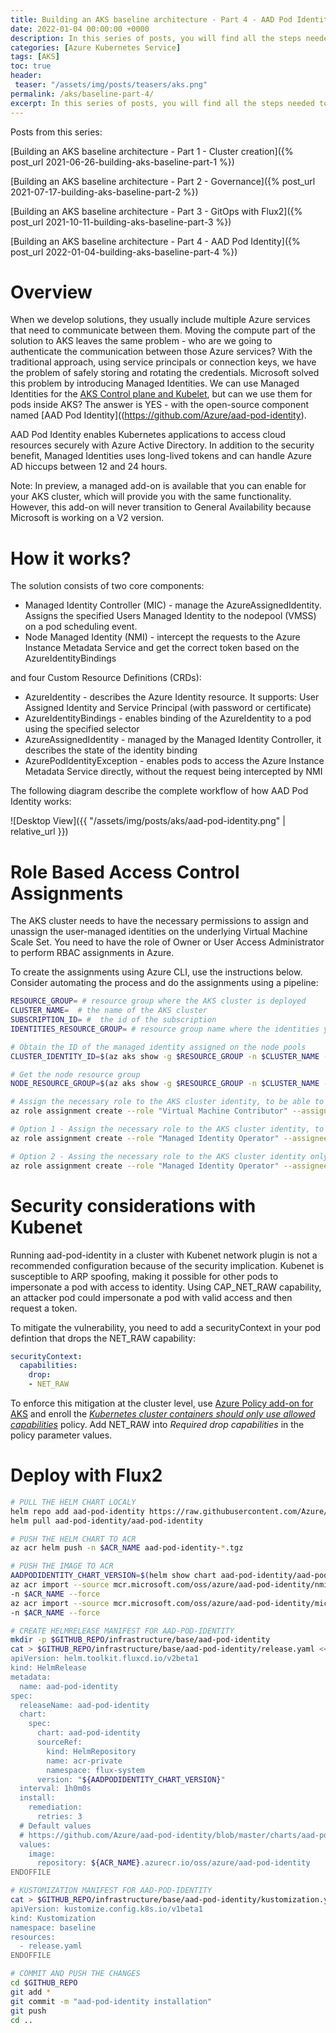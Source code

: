 ```yaml
---
title: Building an AKS baseline architecture - Part 4 - AAD Pod Identity
date: 2022-01-04 00:00:00 +0000
description: In this series of posts, you will find all the steps needed to build a baseline or reference architecture for Azure Kubernetes Service (AKS) by incorporating all the best practices from the operations and governance perspective. In this post, we will explore one of the core baseline componets - AAD Pod Identity. 
categories: [Azure Kubernetes Service]
tags: [AKS]
toc: true 
header:
 teaser: "/assets/img/posts/teasers/aks.png"
permalink: /aks/baseline-part-4/
excerpt: In this series of posts, you will find all the steps needed to build a baseline or reference architecture for Azure Kubernetes Service (AKS) by incorporating all the best practices from the operations and governance perspective. In this post, we will explore one of the core baseline componets - AAD Pod Identity. 
---
```

Posts from this series:

[Building an AKS baseline architecture - Part 1 - Cluster creation]({% post_url 2021-06-26-building-aks-baseline-part-1 %})

[Building an AKS baseline architecture - Part 2 - Governance]({% post_url 2021-07-17-building-aks-baseline-part-2 %})

[Building an AKS baseline architecture - Part 3 - GitOps with Flux2]({% post_url 2021-10-11-building-aks-baseline-part-3 %})

[Building an AKS baseline architecture - Part 4 - AAD Pod Identity]({% post_url 2022-01-04-building-aks-baseline-part-4 %})

# Overview

When we develop solutions, they usually include multiple Azure services that need to communicate between them. Moving the compute part of the solution to AKS leaves the same problem - who are we going to authenticate the communication between those Azure services? With the traditional approach, using service principals or connection keys, we have the problem of safely storing and rotating the credentials. Microsoft solved this problem by introducing Managed Identities. We can use Managed Identities for the [AKS Control plane and Kubelet](https://docs.microsoft.com/en-us/azure/aks/use-managed-identity), but can we use them for pods inside AKS? The answer is YES - with the open-source component named [AAD Pod Identity]((https://github.com/Azure/aad-pod-identity).

AAD Pod Identity enables Kubernetes applications to access cloud resources securely with Azure Active Directory. In addition to the security benefit, Managed Identities uses long-lived tokens and can handle Azure AD hiccups between 12 and  24 hours.

Note:  In preview, a managed add-on is available that you can enable for your AKS cluster, which will provide you with the same functionality. However, this add-on will never transition to General Availability because Microsoft is working on a V2 version.


# How it works?

The solution consists of two core components:

- Managed Identity Controller (MIC) - manage the AzureAssignedIdentity. Assigns the specified Users Managed Identity to the nodepool (VMSS) on a pod scheduling event.
- Node Managed Identity (NMI) - intercept the requests to the Azure Instance Metadata Service and get the correct token based on the AzureIdentityBindings

and four Custom Resource Definitions (CRDs):

- AzureIdentity - describes the Azure Identity resource. It supports: User Assigned Identity and Service Principal (with password or certificate)
- AzureIdentityBindings - enables binding of the AzureIdentity to a pod using the specified selector
- AzureAssignedIdentity -  managed by the Managed Identity Controller, it describes the state of the identity binding
- AzurePodIdentityException - enables pods to access the Azure Instance Metadata Service directly, without the request being intercepted by NMI

The following diagram describe the complete workflow of how AAD Pod Identity works:

![Desktop View]({{ "/assets/img/posts/aks/aad-pod-identity.png" | relative_url }})


# Role Based Access Control Assignments

The AKS cluster needs to have the necessary permissions to assign and unassign the user-managed identities on the underlying Virtual Machine Scale Set. You need to have the role of Owner or User Access Administrator to perform RBAC assignments in Azure.

To create the assignments using Azure CLI, use the instructions below. Consider automating the process and do the assignments using a pipeline:

```bash
RESOURCE_GROUP= # resource group where the AKS cluster is deployed
CLUSTER_NAME=  # the name of the AKS cluster
SUBSCRIPTION_ID= #  the id of the subscription
IDENTITIES_RESOURCE_GROUP= # resource group name where the identities you plan to assign to pods are stored. If you plan to bind their lifetime to the cluster, you can keep them in the NODE_RESOURCE_GROUP. Otherwise, it is a best practice to use a dedicated resource group

# Obtain the ID of the managed identity assigned on the node pools
CLUSTER_IDENTITY_ID=$(az aks show -g $RESOURCE_GROUP -n $CLUSTER_NAME --query identityProfile.kubeletidentity.clientId -o tsv)

# Get the node resource group
NODE_RESOURCE_GROUP=$(az aks show -g $RESOURCE_GROUP -n $CLUSTER_NAME --query nodeResourceGroup -o tsv --only-show-errors)

# Assign the necessary role to the AKS cluster identity, to be able to modify the VMSS settings
az role assignment create --role "Virtual Machine Contributor" --assignee $CLUSTER_IDENTITY_ID --scope /subscriptions/$SUBSCRIPTION_ID/resourcegroups/$NODE_RESOURCE_GROUP

# Option 1 - Assign the necessary role to the AKS cluster identity, to be able to attach the managed identities in the IDENTITIES_RESOURCE_GROUP to the VMSS.
az role assignment create --role "Managed Identity Operator" --assignee $CLUSTER_IDENTITY_ID --scope /subscriptions/$SUBSCRIPTION_ID/resourcegroups/$IDENTITIES_RESOURCE_GROUP

# Option 2 - Assing the necessary role to the AKS cluster identity only to particular user managed identities:
az role assignment create --role "Managed Identity Operator" --assignee $CLUSTER_IDENTITY_ID --scope /subscriptions/$SUBSCRIPTION_ID/resourcegroups/$IDENTITIES_RESOURCE_GROUP/providers/Microsoft.ManagedIdentity/userAssignedIdentities/$IDENTITY_NAME
```

# Security considerations with Kubenet

Running aad-pod-identity in a cluster with Kubenet network plugin is not a recommended configuration because of the security implication. Kubenet is susceptible to ARP spoofing, making it possible for other pods to impersonate a pod with access to identity. Using CAP_NET_RAW capability, an attacker pod could impersonate a pod with valid access and then request a token.

To mitigate the vulnerability, you need to add a securityContext in your pod defintion that drops the NET_RAW capability:

```yaml
securityContext:
  capabilities:
    drop:
    - NET_RAW
```

To enforce this mitigation at the cluster level, use [Azure Policy add-on for AKS](https://aztoso.com/aks/baseline-part-2/#azure-policies) and enroll the [_Kubernetes cluster containers should only use allowed capabilities_](https://portal.azure.com/#blade/Microsoft_Azure_Policy/PolicyDetailBlade/definitionId/%2Fproviders%2FMicrosoft.Authorization%2FpolicyDefinitions%2Fc26596ff-4d70-4e6a-9a30-c2506bd2f80c) policy. Add NET_RAW into _Required drop capabilities_ in the policy parameter values.

# Deploy with Flux2

```bash
# PULL THE HELM CHART LOCALY
helm repo add aad-pod-identity https://raw.githubusercontent.com/Azure/aad-pod-identity/master/charts
helm pull aad-pod-identity/aad-pod-identity

# PUSH THE HELM CHART TO ACR
az acr helm push -n $ACR_NAME aad-pod-identity-*.tgz

# PUSH THE IMAGE TO ACR
AADPODIDENTITY_CHART_VERSION=$(helm show chart aad-pod-identity/aad-pod-identity | grep version |  awk -F" " '{print $2}')
az acr import --source mcr.microsoft.com/oss/azure/aad-pod-identity/nmi:v$(helm show chart aad-pod-identity/aad-pod-identity | grep appVersion |  awk -F" " '{print $2}') \
-n $ACR_NAME --force
az acr import --source mcr.microsoft.com/oss/azure/aad-pod-identity/mic:v$(helm show chart aad-pod-identity/aad-pod-identity | grep appVersion |  awk -F" " '{print $2}') \
-n $ACR_NAME --force

# CREATE HELMRELEASE MANIFEST FOR AAD-POD-IDENTITY
mkdir -p $GITHUB_REPO/infrastructure/base/aad-pod-identity
cat > $GITHUB_REPO/infrastructure/base/aad-pod-identity/release.yaml << ENDOFFILE
apiVersion: helm.toolkit.fluxcd.io/v2beta1
kind: HelmRelease
metadata:
  name: aad-pod-identity
spec:
  releaseName: aad-pod-identity
  chart:
    spec:
      chart: aad-pod-identity
      sourceRef:
        kind: HelmRepository
        name: acr-private
        namespace: flux-system
      version: "${AADPODIDENTITY_CHART_VERSION}"
  interval: 1h0m0s
  install:
    remediation:
      retries: 3
  # Default values
  # https://github.com/Azure/aad-pod-identity/blob/master/charts/aad-pod-identity/values.yaml
  values:    
    image:
      repository: ${ACR_NAME}.azurecr.io/oss/azure/aad-pod-identity
ENDOFFILE

# KUSTOMIZATION MANIFEST FOR AAD-POD-IDENTITY
cat > $GITHUB_REPO/infrastructure/base/aad-pod-identity/kustomization.yaml << ENDOFFILE
apiVersion: kustomize.config.k8s.io/v1beta1
kind: Kustomization
namespace: baseline
resources:  
  - release.yaml
ENDOFFILE

# COMMIT AND PUSH THE CHANGES
cd $GITHUB_REPO
git add *
git commit -m "aad-pod-identity installation"
git push
cd ..

```

